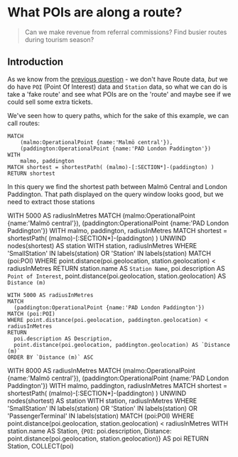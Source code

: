 # What POIs are along a route?

> Can we make revenue from referral commissions? Find busier routes during tourism season?

## Introduction

As we know from the [previous question](Question%203.md) - we don't have Route data, _but_ we do have `POI` (Point Of Interest) data and `Station` data, so what we can do is take a 'fake route' and see what POIs are on the 'route' and maybe see if we could sell some extra tickets.

We've seen how to query paths, which for the sake of this example, we can call routes:

```cypher
MATCH 
    (malmo:OperationalPoint {name:'Malmö central'}),
    (paddington:OperationalPoint {name:'PAD London Paddington'})
WITH 
    malmo, paddington
MATCH shortest = shortestPath( (malmo)-[:SECTION*]-(paddington) )
RETURN shortest
```

In this query we find the shortest path between Malmö Central and London Paddington. That path displayed on the query window looks good, but we need to extract those stations

WITH 5000 AS radiusInMetres
MATCH 
    (malmo:OperationalPoint {name:'Malmö central'}),
    (paddington:OperationalPoint {name:'PAD London Paddington'})
WITH 
    malmo, paddington, radiusInMetres
MATCH shortest = shortestPath( (malmo)-[:SECTION*]-(paddington) )
UNWIND nodes(shortest) AS station 
WITH station, radiusInMetres
WHERE 'SmallStation' IN labels(station) 
      OR 'Station' IN labels(station) 
MATCH (poi:POI)
WHERE point.distance(poi.geolocation, station.geolocation) < radiusInMetres
RETURN  station.name AS `Station Name`, poi.description AS `Point of Interest`, point.distance(poi.geolocation, station.geolocation) AS `Distance (m)`


```cypher
WITH 5000 AS radiusInMetres
MATCH 
  (paddington:OperationalPoint {name:'PAD London Paddington'})
MATCH (poi:POI)
WHERE point.distance(poi.geolocation, paddington.geolocation) < radiusInMetres
RETURN 
  poi.description AS Description, 
  point.distance(poi.geolocation, paddington.geolocation) AS `Distance (m)`
ORDER BY `Distance (m)` ASC
```


WITH 8000 AS radiusInMetres
MATCH 
    (malmo:OperationalPoint {name:'Malmö central'}),
    (paddington:OperationalPoint {name:'PAD London Paddington'})
WITH 
    malmo, paddington, radiusInMetres
MATCH shortest = shortestPath( (malmo)-[:SECTION*]-(paddington) )
UNWIND nodes(shortest) AS station 
WITH station, radiusInMetres
WHERE 'SmallStation' IN labels(station) 
      OR 'Station' IN labels(station) 
      OR 'PassengerTerminal' IN labels(station) 
MATCH (poi:POI)
WHERE point.distance(poi.geolocation, station.geolocation) < radiusInMetres
WITH 
    station.name AS Station,
    {`POI`: poi.description, Distance: point.distance(poi.geolocation, station.geolocation)} AS poi
RETURN Station, COLLECT(poi)


